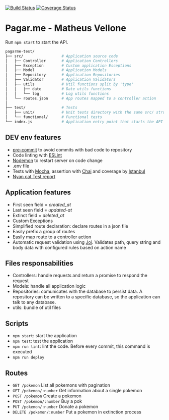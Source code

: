 [![Build Status](https://travis-ci.org/MatheusVellone/pagarme-test.svg?branch=master)](https://travis-ci.org/MatheusVellone/pagarme-test)
[![Coverage Status](https://coveralls.io/repos/github/MatheusVellone/pagarme-test/badge.svg?branch=master)](https://coveralls.io/github/MatheusVellone/pagarme-test?branch=master)

# Pagar.me - Matheus Vellone

Run `npm start` to start the API.

```bash
pagarme-test/
├── src/                 # Application source code
│   ├── Controller       # Application Controllers
│   ├── Exception        # Custom application Esceptions
│   ├── Model            # Application Models
│   ├── Repository       # Application Repositories
│   ├── Validator        # Application Validators
│   ├── utils            # Util functions split by 'type'
│   │   ├── date         # Date utils functions
│   │   └── log          # Log utils functions
│   └── routes.json      # App routes mapped to a controller action
│
├── test/                # Tests
│   ├── unit/            # Unit tests directory with the same src/ structure
│   └── functional/      # Functional tests
└── index.js             # Application entry point that starts the API server
```

## DEV env features
- [pre-commit](https://github.com/observing/pre-commit) to avoid commits with bad code to repository
- Code linting with [ESLint](http://eslint.org/)
- [Nodemon](https://nodemon.io/) to restart server on code change
- .env file
- Tests with [Mocha](https://mochajs.org/), assertion with [Chai](http://chaijs.com/api/bdd/) and coverage by [Istanbul](https://gotwarlost.github.io/istanbul/)
- [Nyan cat Test report](https://mochajs.org/#nyan)

## Application features
- First seen field = _created_at_
- Last seen field = _updated-at_
- Extinct field = _deleted_at_
- Custom Exceptions
- Simplified route declaration: declare routes in a json file
- Easily prefix a group of routes
- Easily map route to a controller action
- Automatic request validation using [Joi](https://github.com/hapijs/joi). Validates path, query string and body data with configured rules based on action name

## Files responsabilities
- Controllers: handle requests and return a promise to respond the request
- Models: handle all application logic
- Repositories: comunicates with the database to persist data. A repository can be written to a specific database, so the application can talk to any database.
- utils: bundle of util files

## Scripts
- `npm start`: start the application
- `npm test`: test the application
- `npm run lint`: lint the code. Before every commit, this command is executed
- `npm run deploy`

## Routes

- `GET /pokemon` List all pokemons with pagination
- `GET /pokemon/:number` Get information about a single pokemon
- `POST /pokemon` Create a pokemon
- `POST /pokemon/:number` Buy a pok
- `PUT /pokemon/:number` Donate a pokemon
- `DELETE /pokemon/:number` Put a pokemon in extinction process

